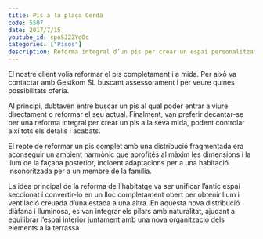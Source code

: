 ```yaml
---
title: Pis a la plaça Cerdà
code: 5507
date: 2017/7/15
youtube_id: spoSJ2ZYgOc
categories: ["Pisos"]
description: Reforma integral d’un pis per crear un espai personalitzat, amb un disseny obert i lluminós que aprofita al màxim la llum natural i les dimensions, incloent adaptacions per a una habitació insonoritzada per a un membre de la família.
---
```


El nostre client volia reformar el pis completament i a mida. Per això va contactar amb Gestkom SL buscant assessorament i per veure quines possibilitats oferia.

Al principi, dubtaven entre buscar un pis al qual poder entrar a viure directament o reformar el seu actual. Finalment, van preferir decantar-se per una reforma integral per crear un pis a la seva mida, podent controlar així tots els detalls i acabats.

El repte de reformar un pis complet amb una distribució fragmentada era aconseguir un ambient harmònic que aprofités al màxim les dimensions i la llum de la façana posterior, incloent adaptacions per a una habitació insonoritzada per a un membre de la família.

La idea principal de la reforma de l’habitatge va ser unificar l’antic espai seccionat i convertir-lo en un lloc completament obert per obtenir llum i ventilació creuada d’una estada a una altra. En aquesta nova distribució diàfana i lluminosa, es van integrar els pilars amb naturalitat, ajudant a equilibrar l’espai interior juntament amb una nova organització dels elements a la terrassa.

